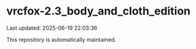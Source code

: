 # vrcfox-2.3_body_and_cloth_edition

Last updated: 2025-06-19 22:03:36

This repository is automatically maintained.
